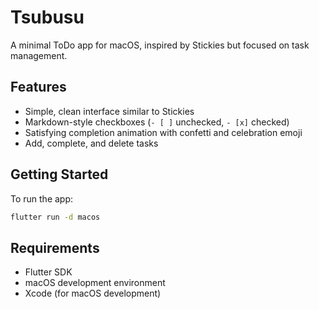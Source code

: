 # Tsubusu

A minimal ToDo app for macOS, inspired by Stickies but focused on task management.

## Features

- Simple, clean interface similar to Stickies
- Markdown-style checkboxes (`- [ ]` unchecked, `- [x]` checked)
- Satisfying completion animation with confetti and celebration emoji
- Add, complete, and delete tasks

## Getting Started

To run the app:

```bash
flutter run -d macos
```

## Requirements

- Flutter SDK
- macOS development environment
- Xcode (for macOS development)
